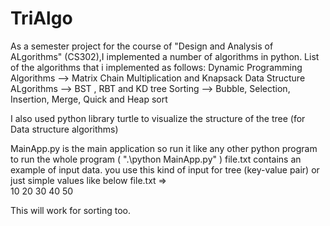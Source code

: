 # TriAlgo
As a semester project for the course of "Design and Analysis of ALgorithms" (CS302),I implemented a number of algorithms in python.
List of the algorithms that i implemented as follows:
Dynamic Programming Algorithms -->  Matrix Chain Multiplication and Knapsack
Data Structure ALgorithms  -->  BST , RBT and KD tree
Sorting --> Bubble, Selection, Insertion, Merge, Quick and Heap sort

I also used python library turtle to visualize the structure of the tree (for Data structure algorithms)

MainApp.py is the main application so run it like any other python program to run the whole program ( ".\python MainApp.py" )
file.txt contains an example of input data. you use this kind of input for tree (key-value pair) or just simple values like below
file.txt =>  
10 20 30 40 50

This will work for sorting too.

